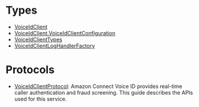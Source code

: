 # Types

  - [VoiceIdClient](/aws-sdk-swift/reference/0.x/AWSVoiceID/VoiceIdClient)
  - [VoiceIdClient.VoiceIdClientConfiguration](/aws-sdk-swift/reference/0.x/AWSVoiceID/VoiceIdClient_VoiceIdClientConfiguration)
  - [VoiceIdClientTypes](/aws-sdk-swift/reference/0.x/AWSVoiceID/VoiceIdClientTypes)
  - [VoiceIdClientLogHandlerFactory](/aws-sdk-swift/reference/0.x/AWSVoiceID/VoiceIdClientLogHandlerFactory)

# Protocols

  - [VoiceIdClientProtocol](/aws-sdk-swift/reference/0.x/AWSVoiceID/VoiceIdClientProtocol):
    Amazon Connect Voice ID provides real-time caller authentication and fraud screening. This guide
    describes the APIs used for this service.
